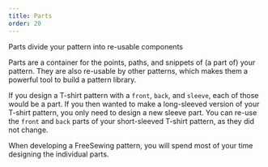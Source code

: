 ```yaml
---
title: Parts
order: 20
---
```


<Example part="docs_overview" options_focus="Part">
Parts divide your pattern into re-usable components
</Example>

Parts are a container for the points, paths, and snippets of (a part of) your pattern.
They are also re-usable by other patterns, which makes them a powerful tool to build 
a pattern library.

If you design a T-shirt pattern with a `front`, `back`, and `sleeve`, each of those would be a part.
If you then wanted to make a long-sleeved version of your T-shirt pattern, you only need to design 
a new sleeve part. You can re-use the `front` and `back` parts of your short-sleeved T-shirt pattern, as they did not change.

When developing a FreeSewing pattern, you will spend most of your time designing the individual parts.

